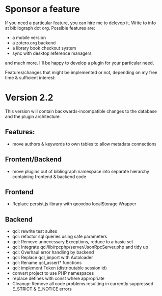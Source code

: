 Sponsor a feature
=================
If you need a particular feature, you can hire me to delevop it. Write to
info at bibliograph dot org. Possible features are:
- a mobile version
- a zotero.org backend
- a library book checkout system
- sync with desktop reference managers
 
and much more. I'll be happy to develop a plugin for your particular need.

Features/changes that might be implemented or not, depending on
my free time & sufficient interest:

Version 2.2
===========
This version will contain backwards-incompatible changes to the database and the
plugin architecture.

Features:
---------
- move authors & keywords to own tables to allow metadata connections

Frontent/Backend
----------------
- move plugins out of bibliograph namespace into separate hierarchy containing 
  frontend & backend code

Frontend
--------
- Replace persist.js library with qooxdoo localStorage Wrapper

Backend
-------
- qcl: rewrite test suites 
- qcl: refactor sql queries using safe parameters 
- qcl: Remove unnecessary Exceptions, reduce to a basic set
- qcl: Integrate qcl/lib/rpcphp/server/JsonRpcServer.php and tidy up
- qcl: Overhaul error handling by backend 
- qcl: Replace qcl_import with Autoloader
- qcl: Rename qcl_assert* functions
- qcl: implement Token (distributable session id)
- convert project to use PHP namespaces
- replace defines with const where appropriate
- Cleanup: Remove all code problems resulting in currently suppressed E_STRICT &
  E_NOTICE errors


